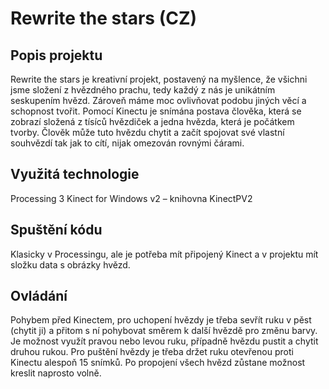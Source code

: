 # Rewrite the stars (CZ)

## Popis projektu
Rewrite the stars je kreativní projekt, postavený na myšlence, že všichni jsme složení z hvězdného prachu, tedy každý z nás je unikátním seskupením hvězd. Zároveň máme moc ovlivňovat podobu jiných věcí a schopnost tvořit. Pomocí Kinectu je snímána postava člověka, která se zobrazí složená z tísíců hvězdiček a jedna hvězda, která je počátkem tvorby. Člověk může tuto hvězdu chytit a začít spojovat své vlastní souhvězdí tak jak to cítí, nijak omezován rovnými čárami. 

## Využitá technologie
Processing 3
Kinect for Windows v2 – knihovna KinectPV2

## Spuštění kódu
Klasicky v Processingu, ale je potřeba mít připojený Kinect a v projektu mít složku data s obrázky hvězd.

## Ovládání
Pohybem před Kinectem, pro uchopení hvězdy je třeba sevřít ruku v pěst (chytit ji) a přitom s ní pohybovat směrem k další hvězdě pro změnu barvy. Je možnost využít pravou nebo levou ruku, případně hvězdu pustit a chytit druhou rukou. Pro puštění hvězdy je třeba držet ruku otevřenou proti Kinectu alespoň 15 snímků. Po propojení všech hvězd zůstane možnost kreslit naprosto volně.
